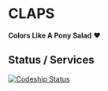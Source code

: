 # CLAPS

**Colors Like A Pony Salad** ❤

## Status / Services

[![Codeship Status](https://codeship.com/projects/25aef280-a1b0-0132-df6d-5e3ad2387fcf/status?branch=develop)](https://codeship.com/projects/65679)
